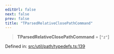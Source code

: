 ```yaml
---
editUrl: false
next: false
prev: false
title: "TParsedRelativeClosePathCommand"
---
```


> **TParsedRelativeClosePathCommand** = \[`"z"`\]

Defined in: [src/util/path/typedefs.ts:139](https://github.com/fabricjs/fabric.js/blob/e114448a1bce9b68a3e1bba337bc0c83a35c1aa5/src/util/path/typedefs.ts#L139)
